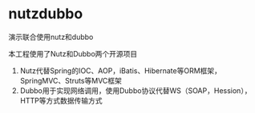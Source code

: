 nutzdubbo
=========

演示联合使用nutz和dubbo

本工程使用了Nutz和Dubbo两个开源项目<br>
<ol>
 <li>Nutz代替Spring的IOC、AOP，iBatis、Hibernate等ORM框架，SpringMVC、Struts等MVC框架
 <li>Dubbo用于实现网络调用，使用Dubbo协议代替WS（SOAP，Hession），HTTP等方式数据传输方式
<ol>
